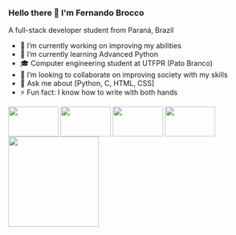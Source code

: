 ### Hello there 👋 I'm Fernando Brocco
A full-stack developer student from Paraná, Brazil

- 🔭 I’m currently working on improving my abilities
- 🌱 I’m currently learning Advanced Python
- 🎓 Computer engineering student at UTFPR (Pato Branco)
- 👯 I’m looking to collaborate on improving society with my skills
- 💬 Ask me about [Python, C, HTML, CSS]
- ⚡ Fun fact: I know how to write with both hands

<div style= "display:inline-block" >
<img align="center" width = 100 height = 60 src="https://cdn.jsdelivr.net/gh/devicons/devicon@latest/icons/python/python-original.svg" />
<img align="center" width = 100 height = 60 src="https://cdn.jsdelivr.net/gh/devicons/devicon@latest/icons/c/c-original.svg" />
<img align="center" width = 100 height = 60 src="https://cdn.jsdelivr.net/gh/devicons/devicon@latest/icons/html5/html5-original.svg" />
<img align="center" width = 100 height = 60 src="https://cdn.jsdelivr.net/gh/devicons/devicon@latest/icons/css3/css3-original.svg" />
<a href="https://github.com/fernandobrocco">
<img loading="lazy" height="180em" src="https://github-readme-stats.vercel.app/api/top-langs/?username=fernandobrocco&layout=compact&langs_count=7&theme=dracula"/>
</div>




          
          
